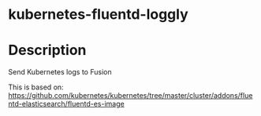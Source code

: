 # kubernetes-fluentd-loggly

# Description

Send Kubernetes logs to Fusion

This is based on: https://github.com/kubernetes/kubernetes/tree/master/cluster/addons/fluentd-elasticsearch/fluentd-es-image